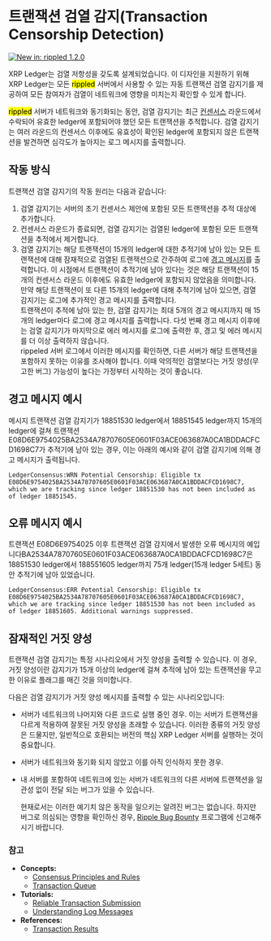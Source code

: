 # 트랜잭션 검열 감지(Transaction Censorship Detection)

[![New in: rippled 1.2.0](https://img.shields.io/badge/New%20in-rippled%201.2.0-blue.svg) ](https://github.com/ripple/rippled/releases/tag/1.2.0)

XRP Ledger는 검열 저항성을 갖도록 설계되었습니다. 이 디자인을 지원하기 위해 XRP Ledger는 모든 <mark style="background-color:yellow;">rippled</mark> 서버에서 사용할 수 있는 자동 트랜잭션 검열 감지기를 제공하여 모든 참여자가 검열이 네트워크에 영향을 미치는지 확인할 수 있게 합니다.

<mark style="background-color:yellow;">rippled</mark> 서버가 네트워크와 동기화되는 동안, 검열 감지기는 최근 [컨센서스](../undefined/undefined.md) 라운드에서 수락되어 유효한 ledger에 포함되어야 했던 모든 트랜잭션을 추적합니다. 검열 감지기는 여러 라운드의 컨센서스 이후에도 유효성이 확인된 ledger에 포함되지 않은 트랜잭션을 발견하면 심각도가 높아지는 로그 메시지를 출력합니다.

## 작동 방식&#x20;

트랜잭션 검열 감지기의 작동 원리는 다음과 같습니다:

1. 검열 감지기는 서버의 초기 컨센서스 제안에 포함된 모든 트랜잭션을 추적 대상에 추가합니다.
2. 컨센서스 라운드가 종료되면, 검열 감지기는 검열된 ledger에 포함된 모든 트랜잭션을 추적에서 제거합니다.
3. 검열 감지기는 해당 트랜잭션이 15개의 ledger에 대한 추적기에 남아 있는 모든 트랜잭션에 대해 잠재적으로 검열된 트랜잭션으로 간주하여 로그에 [경고 메시지](transaction-censorship-detection.md#undefined-1)를 출력합니다. 이 시점에서 트랜잭션이 추적기에 남아 있다는 것은 해당 트랜잭션이 15개의 컨센서스 라운드 이후에도 유효한 ledger에 포함되지 않았음을 의미합니다. 만약 해당 트랜잭션이 또 다른 15개의 ledger에 대해 추적기에 남아 있으면, 검열 감지기는 로그에 추가적인 경고 메시지를 출력합니다.\
   트랜잭션이 추적에 남아 있는 한, 검열 감지기는 최대 5개의 경고 메시지까지 매 15개의  ledger마다 로그에 경고 메시지를 출력합니다. 다섯 번째 경고 메시지 이후에는 검열 감지기가 마지막으로 에러 메시지를 로그에 출력한 후, 경고 및 에러 메시지를 더 이상 출력하지 않습니다.\
   rippeled 서버 로그에서 이러한 메시지를 확인하면, 다른 서버가 해당 트랜잭션을 포함하지 못하는 이유를 조사해야 합니다. 이때 악의적인 검열보다는 거짓 양성(무고한 버그) 가능성이 높다는 가정부터 시작하는 것이 좋습니다.

## 경고 메시지 예시&#x20;

메시지 트랜잭션 검열 감지기가 18851530 ledger에서 18851545  ledger까지 15개의 ledger에 걸쳐 트랜잭션 E08D6E9754025BA2534A78707605E0601F03ACE063687A0CA1BDDACFCD1698C7가 추적기에 남아 있는 경우, 이는 아래의 예시와 같이 검열 감지기에 의해 경고 메시지가 출력됩니다.

```
LedgerConsensus:WRN Potential Censorship: Eligible tx E08D6E9754025BA2534A78707605E0601F03ACE063687A0CA1BDDACFCD1698C7, which we are tracking since ledger 18851530 has not been included as of ledger 18851545.
```

## 오류 메시지 예시&#x20;

트랜잭션 E08D6E9754025 이후 트랜잭션 검열 감지에서 발생한 오류 메시지의 예입니다BA2534A78707605E0601F03ACE063687A0CA1BDDACFCD1698C7은 18851530 ledger에서 188551605 ledger까지 75개  ledger(15개  ledger 5세트) 동안 추적기에 남아 있었습니다.

```
LedgerConsensus:ERR Potential Censorship: Eligible tx E08D6E9754025BA2534A78707605E0601F03ACE063687A0CA1BDDACFCD1698C7, which we are tracking since ledger 18851530 has not been included as of ledger 18851605. Additional warnings suppressed.
```

## 잠재적인 거짓 양성

트랜잭션 검열 감지기는 특정 시나리오에서 거짓 양성을 출력할 수 있습니다. 이 경우, 거짓 양성이란 감지기가 15개 이상의  ledger에 걸쳐 추적에 남아 있는 트랜잭션을  무고한 이유로 플래그를 매긴 것을 의미합니다.

다음은 검열 감지기가 거짓 양성 메시지를 출력할 수 있는 시나리오입니다:

* 서버가 네트워크의 나머지와 다른 코드로 실행 중인 경우. 이는 서버가 트랜잭션을 다르게 적용하여 잘못된 거짓 양성을 초래할 수 있습니다. 이러한 종류의 거짓 양성은 드물지만, 일반적으로 호환되는 버전의 핵심 XRP Ledger 서버를 실행하는 것이 중요합니다.
* 서버가 네트워크와 동기화 되지 않았고 이를 아직 인식하지 못한 경우.
*   내 서버를 포함하여 네트워크에 있는 서버가 네트워크의 다른 서버에 트랜잭션을 일관성 없이 전달 되는 버그가 있을 수 있습니다.

    현재로서는 이러한 예기치 않은 동작을 일으키는 알려진 버그는 없습니다. 하지만 버그로 의심되는 영향을 확인하신 경우, [Ripple Bug Bounty](https://ripple.com/bug-bounty/) 프로그램에 신고해주시기 바랍니다.

### 참고 <a href="#see-also" id="see-also"></a>

* **Concepts:**
  * [Consensus Principles and Rules](https://xrpl.org/consensus-principles-and-rules.html)
  * [Transaction Queue](https://xrpl.org/transaction-queue.html)
* **Tutorials:**
  * [Reliable Transaction Submission](https://xrpl.org/reliable-transaction-submission.html)
  * [Understanding Log Messages](https://xrpl.org/understanding-log-messages.html)
* **References:**
  * [Transaction Results](https://xrpl.org/transaction-results.html)
